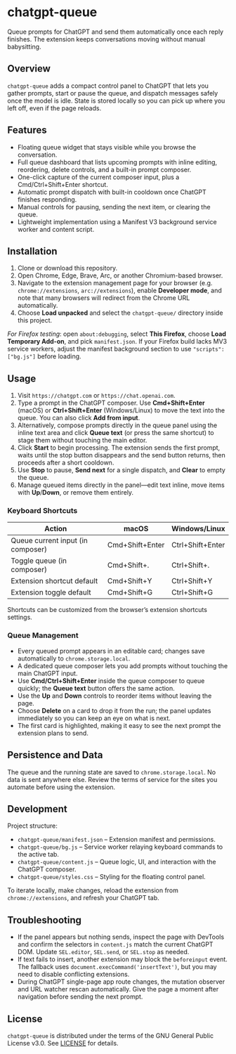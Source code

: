 # chatgpt-queue

Queue prompts for ChatGPT and send them automatically once each reply finishes. The extension keeps conversations moving without manual babysitting.

## Overview

`chatgpt-queue` adds a compact control panel to ChatGPT that lets you gather prompts, start or pause the queue, and dispatch messages safely once the model is idle. State is stored locally so you can pick up where you left off, even if the page reloads.

## Features

- Floating queue widget that stays visible while you browse the conversation.
- Full queue dashboard that lists upcoming prompts with inline editing, reordering, delete controls, and a built-in prompt composer.
- One-click capture of the current composer input, plus a Cmd/Ctrl+Shift+Enter shortcut.
- Automatic prompt dispatch with built-in cooldown once ChatGPT finishes responding.
- Manual controls for pausing, sending the next item, or clearing the queue.
- Lightweight implementation using a Manifest V3 background service worker and content script.

## Installation

1. Clone or download this repository.
2. Open Chrome, Edge, Brave, Arc, or another Chromium-based browser.
3. Navigate to the extension management page for your browser (e.g. `chrome://extensions`, `arc://extensions`), enable **Developer mode**, and note that many browsers will redirect from the Chrome URL automatically.
4. Choose **Load unpacked** and select the `chatgpt-queue/` directory inside this project.

_For Firefox testing_: open `about:debugging`, select **This Firefox**, choose **Load Temporary Add-on**, and pick `manifest.json`. If your Firefox build lacks MV3 service workers, adjust the manifest background section to use `"scripts": ["bg.js"]` before loading.

## Usage

1. Visit `https://chatgpt.com` or `https://chat.openai.com`.
2. Type a prompt in the ChatGPT composer. Use **Cmd+Shift+Enter** (macOS) or **Ctrl+Shift+Enter** (Windows/Linux) to move the text into the queue. You can also click **Add from input**.
3. Alternatively, compose prompts directly in the queue panel using the inline text area and click **Queue text** (or press the same shortcut) to stage them without touching the main editor.
4. Click **Start** to begin processing. The extension sends the first prompt, waits until the stop button disappears and the send button returns, then proceeds after a short cooldown.
5. Use **Stop** to pause, **Send next** for a single dispatch, and **Clear** to empty the queue.
6. Manage queued items directly in the panel—edit text inline, move items with **Up**/**Down**, or remove them entirely.

### Keyboard Shortcuts

| Action | macOS | Windows/Linux |
| --- | --- | --- |
| Queue current input (in composer) | Cmd+Shift+Enter | Ctrl+Shift+Enter |
| Toggle queue (in composer) | Cmd+Shift+. | Ctrl+Shift+. |
| Extension shortcut default | Cmd+Shift+Y | Ctrl+Shift+Y |
| Extension toggle default | Cmd+Shift+G | Ctrl+Shift+G |

Shortcuts can be customized from the browser’s extension shortcuts settings.

### Queue Management

- Every queued prompt appears in an editable card; changes save automatically to `chrome.storage.local`.
- A dedicated queue composer lets you add prompts without touching the main ChatGPT input.
- Use **Cmd/Ctrl+Shift+Enter** inside the queue composer to queue quickly; the **Queue text** button offers the same action.
- Use the **Up** and **Down** controls to reorder items without leaving the page.
- Choose **Delete** on a card to drop it from the run; the panel updates immediately so you can keep an eye on what is next.
- The first card is highlighted, making it easy to see the next prompt the extension plans to send.

## Persistence and Data

The queue and the running state are saved to `chrome.storage.local`. No data is sent anywhere else. Review the terms of service for the sites you automate before using the extension.

## Development

Project structure:

- `chatgpt-queue/manifest.json` – Extension manifest and permissions.
- `chatgpt-queue/bg.js` – Service worker relaying keyboard commands to the active tab.
- `chatgpt-queue/content.js` – Queue logic, UI, and interaction with the ChatGPT composer.
- `chatgpt-queue/styles.css` – Styling for the floating control panel.

To iterate locally, make changes, reload the extension from `chrome://extensions`, and refresh your ChatGPT tab.

## Troubleshooting

- If the panel appears but nothing sends, inspect the page with DevTools and confirm the selectors in `content.js` match the current ChatGPT DOM. Update `SEL.editor`, `SEL.send`, or `SEL.stop` as needed.
- If text fails to insert, another extension may block the `beforeinput` event. The fallback uses `document.execCommand('insertText')`, but you may need to disable conflicting extensions.
- During ChatGPT single-page app route changes, the mutation observer and URL watcher rescan automatically. Give the page a moment after navigation before sending the next prompt.

## License

`chatgpt-queue` is distributed under the terms of the GNU General Public License v3.0. See [LICENSE](LICENSE) for details.
